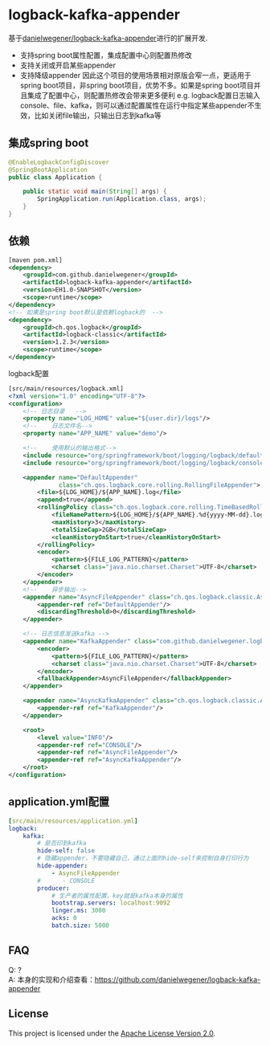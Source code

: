 # logback-kafka-appender

基于[danielwegener/logback-kafka-appender](https://github.com/danielwegener/logback-kafka-appender)进行的扩展开发.
* 支持spring boot属性配置，集成配置中心则配置热修改
* 支持关闭或开启某些appender
* 支持降级appender
因此这个项目的使用场景相对原版会窄一点，更适用于spring boot项目，非spring boot项目，优势不多。如果是spring boot项目并且集成了配置中心，则配置热修改会带来更多便利
e.g. logback配置日志输入console、file、kafka，则可以通过配置属性在运行中指定某些appender不生效，比如关闭file输出，只输出日志到kafka等

## 集成spring boot
````java
@EnableLogbackConfigDiscover
@SpringBootApplication
public class Application {

    public static void main(String[] args) {
        SpringApplication.run(Application.class, args);
    }
}
````

## 依赖
```xml
[maven pom.xml]
<dependency>
    <groupId>com.github.danielwegener</groupId>
    <artifactId>logback-kafka-appender</artifactId>
    <version>EH1.0-SNAPSHOT</version>
    <scope>runtime</scope>
</dependency>
<!-- 如果是spring boot默认是依赖logback的  -->
<dependency>
    <groupId>ch.qos.logback</groupId>
    <artifactId>logback-classic</artifactId>
    <version>1.2.3</version>
    <scope>runtime</scope>
</dependency>
```

logback配置
```xml
[src/main/resources/logback.xml]
<?xml version="1.0" encoding="UTF-8"?>
<configuration>
    <!-- 日志目录   -->
    <property name="LOG_HOME" value="${user.dir}/logs"/>
    <!--    日志文件名-->
    <property name="APP_NAME" value="demo"/>

    <!--    使用默认的输出格式-->
    <include resource="org/springframework/boot/logging/logback/defaults.xml"/>
    <include resource="org/springframework/boot/logging/logback/console-appender.xml"/>

    <appender name="DefaultAppender"
              class="ch.qos.logback.core.rolling.RollingFileAppender">
        <file>${LOG_HOME}/${APP_NAME}.log</file>
        <append>true</append>
        <rollingPolicy class="ch.qos.logback.core.rolling.TimeBasedRollingPolicy">
            <fileNamePattern>${LOG_HOME}/${APP_NAME}.%d{yyyy-MM-dd}.log</fileNamePattern>
            <maxHistory>3</maxHistory>
            <totalSizeCap>2GB</totalSizeCap>
            <cleanHistoryOnStart>true</cleanHistoryOnStart>
        </rollingPolicy>
        <encoder>
            <pattern>${FILE_LOG_PATTERN}</pattern>
            <charset class="java.nio.charset.Charset">UTF-8</charset>
        </encoder>
    </appender>
    <!--    异步输出-->
    <appender name="AsyncFileAppender" class="ch.qos.logback.classic.AsyncAppender">
        <appender-ref ref="DefaultAppender"/>
        <discardingThreshold>0</discardingThreshold>
    </appender>

    <!-- 日志信息发送kafka -->
    <appender name="KafkaAppender" class="com.github.danielwegener.logback.kafka.KafkaAppender">
        <encoder>
            <pattern>${FILE_LOG_PATTERN}</pattern>
            <charset class="java.nio.charset.Charset">UTF-8</charset>
        </encoder>
        <fallbackAppender>AsyncFileAppender</fallbackAppender>
    </appender>

    <appender name="AsyncKafkaAppender" class="ch.qos.logback.classic.AsyncAppender">
        <appender-ref ref="KafkaAppender"/>
    </appender>

    <root>
        <level value="INFO"/>
        <appender-ref ref="CONSOLE"/>
        <appender-ref ref="AsyncFileAppender"/>
        <appender-ref ref="AsyncKafkaAppender"/>
    </root>
</configuration>
```

## application.yml配置
```yaml
[src/main/resources/application.yml]
logback:
    kafka:
        # 是否印到kafka
        hide-self: false
        # 隐藏appender，不要隐藏自己，通过上面的hide-self来控制自身打印行为
        hide-appender:
            - AsyncFileAppender
        #      - CONSOLE
        producer:
            # 生产者的属性配置，key就是kafka本身的属性
            bootstrap.servers: localhost:9092
            linger.ms: 3000
            acks: 0
            batch.size: 5000
```

## FAQ
Q:  ?  
A: 本身的实现和介绍查看：https://github.com/danielwegener/logback-kafka-appender

## License

This project is licensed under the [Apache License Version 2.0](LICENSE).

